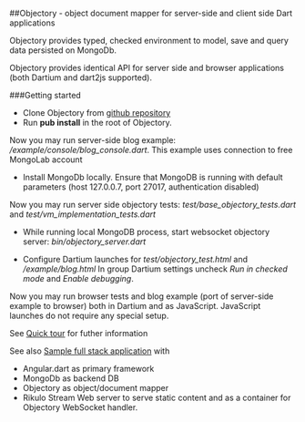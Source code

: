 ##Objectory - object document mapper for server-side and client side Dart applications

Objectory provides typed, checked environment to model, save and query data persisted on MongoDb.

Objectory provides identical API for server side and browser applications (both Dartium and dart2js supported).

###Getting started

- Clone Objectory from [github repository](https://github.com/vadimtsushko/objectory)
- Run **pub install** in the root of Objectory.

Now you may run server-side blog example: */example/console/blog_console.dart*. This example uses connection to free MongoLab account 

- Install MongoDb locally. Ensure that MongoDB is running  with default parameters (host 127.0.0.7, port 27017, authentication disabled)

Now you may run server side objectory tests: *test/base_objectory_tests.dart* and *test/vm_implementation_tests.dart*

- While running local MongoDB process, start websocket objectory server: *bin/objectory_server.dart*
 
- Configure Dartium launches for *test/objectory_test.html* and */example/blog.html* In group Dartium settings uncheck *Run in checked mode* and *Enable debugging*.  

Now you may run browser tests and blog example (port of server-side example to browser) both in Dartium and as JavaScript. JavaScript launches do not require any special setup.

See [Quick tour](https://github.com/vadimtsushko/objectory/blob/master/doc/quick_tour.md) for futher information


See also [Sample full stack application](https://github.com/vadimtsushko/angular_objectory_demo) with

- Angular.dart as primary framework
- MongoDb as backend DB
- Objectory as object/document mapper
- Rikulo Stream Web server to serve static content and as a container for Objectory WebSocket handler. 

